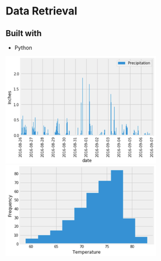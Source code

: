 # Data Retrieval



## Built with
* Python

<img src = "image1.png" width = 400>

<img src = "image2.png" width = 400>
